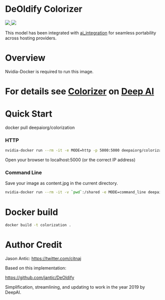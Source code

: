 # DeOldify Colorizer

<p>
    <a href="https://cloud.docker.com/u/deepaiorg/repository/docker/deepaiorg/colorization">
        <img src='https://img.shields.io/docker/cloud/automated/deepaiorg/colorization.svg?style=plastic' />
        <img src='https://img.shields.io/docker/cloud/build/deepaiorg/colorization.svg' />
    </a>
</p>

This model has been integrated with [ai_integration](https://github.com/deepai-org/ai_integration/blob/master/README.md) for seamless portability across hosting providers.

# Overview

Nvidia-Docker is required to run this image.

# For details see [Colorizer](https://deepai.org/machine-learning-model/colorizer) on [Deep AI](https://deepai.org)

# Quick Start

docker pull deepaiorg/colorization

### HTTP
```bash
nvidia-docker run --rm -it -e MODE=http -p 5000:5000 deepaiorg/colorization
```
Open your browser to localhost:5000 (or the correct IP address)

### Command Line

Save your image as content.jpg in the current directory.
```bash
nvidia-docker run --rm -it -v `pwd`:/shared -e MODE=command_line deepaiorg/colorization --image /shared/content.jpg --output /shared/output.jpg
```
# Docker build
```bash
docker build -t colorization .
```

# Author Credit

Jason Antic: https://twitter.com/citnaj

Based on this implementation:

https://github.com/jantic/DeOldify

Simplification, streamlining, and updating to work in the year 2019 by DeepAI.
